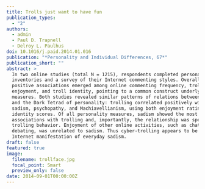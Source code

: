 ```yaml
---
title: Trolls just want to have fun
publication_types:
  - "2"
authors:
  - admin
  - Paul D. Trapnell
  - Delroy L. Paulhus
doi: 10.1016/j.paid.2014.01.016
publication: "*Personality and Individual Differences, 67*"
publication_short: ""
abstract: >
  In two online studies (total N = 1215), respondents completed personality
  inventories and a survey of their Internet commenting styles. Overall, strong
  positive associations emerged among online commenting frequency, trolling
  enjoyment, and troll identity, pointing to a common construct underlying the
  measures. Both studies revealed similar patterns of relations between trolling
  and the Dark Tetrad of personality: trolling correlated positively with
  sadism, psychopathy, and Machiavellianism, using both enjoyment ratings and
  identity scores. Of all personality measures, sadism showed the most robust
  associations with trolling and, importantly, the relationship was specific to
  trolling behavior. Enjoyment of other online activities, such as chatting and
  debating, was unrelated to sadism. Thus cyber-trolling appears to be an
  Internet manifestation of everyday sadism.
draft: false
featured: true
image:
  filename: trollface.jpg
  focal_point: Smart
  preview_only: false
date: 2014-09-01T00:00:00Z
---
```

